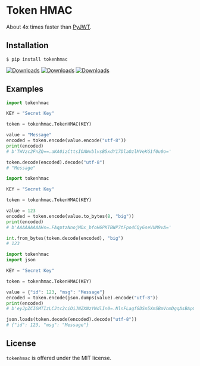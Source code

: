 # Token HMAC
About 4x times faster than [PyJWT](https://github.com/jpadilla/pyjwt).

## Installation
```
$ pip install tokenhmac
```

[![Downloads](https://pepy.tech/badge/tokenhmac)](https://pepy.tech/project/tokenhmac)
[![Downloads](https://pepy.tech/badge/tokenhmac/month)](https://pepy.tech/project/tokenhmac/month)
[![Downloads](https://pepy.tech/badge/tokenhmac/week)](https://pepy.tech/project/tokenhmac/week)

## Examples

```python
import tokenhmac

KEY = "Secret Key"

token = tokenhmac.TokenHMAC(KEY)

value = "Message"
encoded = token.encode(value.encode("utf-8"))
print(encoded)
# b'TWVzc2FnZQ==.aKA0izCttsIOAWvblvsB5xdY17DlaOzlMVeKG1f0u0o='

token.decode(encoded).decode("utf-8")
# "Message"
```


```python
import tokenhmac

KEY = "Secret Key"

token = tokenhmac.TokenHMAC(KEY)

value = 123
encoded = token.encode(value.to_bytes(8, "big"))
print(encoded)
# b'AAAAAAAAAHs=.FAqptzNnojMDx_bfoH6PKTBWP7tFpo4CQyGseVUM9vA='

int.from_bytes(token.decode(encoded), "big")
# 123
```

```python
import tokenhmac
import json

KEY = "Secret Key"

token = tokenhmac.TokenHMAC(KEY)

value = {"id": 123, "msg": "Message"}
encoded = token.encode(json.dumps(value).encode("utf-8"))
print(encoded)
# b'eyJpZCI6MTIzLCJtc2ciOiJNZXNzYWdlIn0=.NlnFLagfGDSn5XmSBmVnmDgqAsBApGx6GFXuvYtjPb4='

json.loads(token.decode(encoded).decode("utf-8"))
# {"id": 123, "msg": "Message"}
```
## License
`tokenhmac` is offered under the MIT license.
